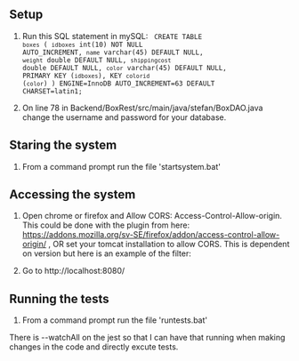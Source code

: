 ## Setup
1. Run this SQL statement in mySQL:
	<code>
	CREATE TABLE `boxes` (
	  `idboxes` int(10) NOT NULL AUTO_INCREMENT,
	  `name` varchar(45) DEFAULT NULL,
	  `weight` double DEFAULT NULL,
	  `shippingcost` double DEFAULT NULL,
	  `color` varchar(45) DEFAULT NULL,
	  PRIMARY KEY (`idboxes`),
	  KEY `colorid` (`color`)
	) ENGINE=InnoDB AUTO_INCREMENT=63 DEFAULT CHARSET=latin1;
	</code>

2. On line 78 in Backend/BoxRest/src/main/java/stefan/BoxDAO.java change the username and password for your database.


## Staring the system
1. From a command prompt run the file 'startsystem.bat'

## Accessing the system
1. Open chrome or firefox and Allow CORS: Access-Control-Allow-origin. This could be done with the plugin from here: https://addons.mozilla.org/sv-SE/firefox/addon/access-control-allow-origin/ , OR set your tomcat installation to allow CORS. This is dependent on version but here is an example of the filter:

2. Go to http://localhost:8080/

## Running the tests
1. From a command prompt run the file 'runtests.bat'

There is --watchAll on the jest so that I can have that running when making changes in the code and directly excute tests.
